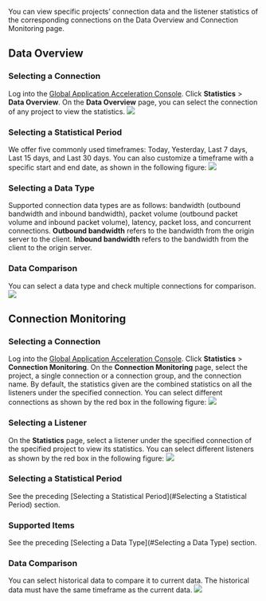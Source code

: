 You can view specific projects’ connection data and the listener statistics of the corresponding connections on the Data Overview and Connection Monitoring page.
## Data Overview
### Selecting a Connection
Log into the [Global Application Acceleration Console](https://console.cloud.tencent.com/gaap). Click **Statistics** > **Data Overview**. On the **Data Overview** page, you can select the connection of any project to view the statistics.
![](https://main.qcloudimg.com/raw/bbb273462179e36ad855a8cd0401345e.png)
<span id ="Selecting a Statistical Period">
### Selecting a Statistical Period</span>
We offer five commonly used timeframes: Today, Yesterday, Last 7 days, Last 15 days, and Last 30 days. You can also customize a timeframe with a specific start and end date, as shown in the following figure:
![](https://main.qcloudimg.com/raw/47381bba3149cb498e9aa65bfc89d4d4.png)
<span id="Selecting a Data Type">
### Selecting a Data Type</span>
Supported connection data types are as follows: bandwidth (outbound bandwidth and inbound bandwidth), packet volume (outbound packet volume and inbound packet volume), latency, packet loss, and concurrent connections.
**Outbound bandwidth** refers to the bandwidth from the origin server to the client. **Inbound bandwidth** refers to the bandwidth from the client to the origin server.

### Data Comparison
You can select a data type and check multiple connections for comparison.
![](https://main.qcloudimg.com/raw/4e9f376477c93e86a7ddd212f58628d5.png)

## Connection Monitoring
### Selecting a Connection
Log into the [Global Application Acceleration Console](https://console.cloud.tencent.com/gaap). Click **Statistics** > **Connection Monitoring**. On the **Connection Monitoring** page, select the project, a single connection or a connection group, and the connection name. By default, the statistics given are the combined statistics on all the listeners under the specified connection. You can select different connections as shown by the red box in the following figure: 
![](https://main.qcloudimg.com/raw/034dd9f940bfa78029b62d7b62837851.png)

### Selecting a Listener
On the **Statistics** page, select a listener under the specified connection of the specified project to view its statistics. You can select different listeners as shown by the red box in the following figure:
![](https://main.qcloudimg.com/raw/51116669169631383c24106ce0bcae99.png)

### Selecting a Statistical Period
See the preceding [Selecting a Statistical Period](#Selecting a Statistical Period) section.

### Supported Items
See the preceding [Selecting a Data Type](#Selecting a Data Type) section.

### Data Comparison
You can select historical data to compare it to current data. The historical data must have the same timeframe as the current data.
![](https://main.qcloudimg.com/raw/c54c1a5d4d5f827ad56fa3f705dbd487.png)
